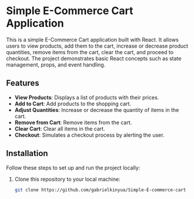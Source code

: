# Simple E-Commerce Cart Application

This is a simple E-Commerce Cart application built with React. It allows users to view products, add them to the cart, increase or decrease product quantities, remove items from the cart, clear the cart, and proceed to checkout. The project demonstrates basic React concepts such as state management, props, and event handling.

## Features

- **View Products**: Displays a list of products with their prices.
- **Add to Cart**: Add products to the shopping cart.
- **Adjust Quantities**: Increase or decrease the quantity of items in the cart.
- **Remove from Cart**: Remove items from the cart.
- **Clear Cart**: Clear all items in the cart.
- **Checkout**: Simulates a checkout process by alerting the user.

## Installation

Follow these steps to set up and run the project locally:

1. Clone this repository to your local machine:
   ```bash
   git clone https://github.com/gabrielkinyua/Simple-E-commerce-cart
